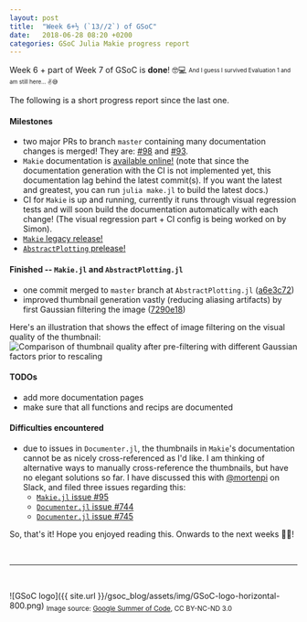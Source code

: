```yaml
---
layout: post
title:  "Week 6+½ (`13//2`) of GSoC"
date:   2018-06-28 08:20 +0200
categories: GSoC Julia Makie progress report
---
```


Week 6 + part of Week 7 of GSoC is **done**! 🤓💻 <sub><sup>And I guess I survived Evaluation 1 and am still here... ✌️😅</sup></sub>

The following is a short progress report since the last one.

#### Milestones
* two major PRs to branch `master` containing many documentation changes is merged! They are: [#98](https://github.com/JuliaPlots/Makie.jl/pull/98) and [#93](https://github.com/JuliaPlots/Makie.jl/pull/93).
* `Makie` documentation is [available online!](https://makie.juliaplots.org/latest/) (note that since the documentation generation with the CI is not implemented yet, this documentation lag behind the latest commit(s). If you want the latest and greatest, you can run `julia make.jl` to build the latest docs.)
* CI for `Makie` is up and running, currently it runs through visual regression tests and will soon build the documentation automatically with each change! (The visual regression part + CI config is being worked on by Simon).
* [`Makie` legacy release!](https://github.com/JuliaPlots/Makie.jl/releases/tag/v0.0.1)
* [`AbstractPlotting` prelease!](https://github.com/JuliaPlots/AbstractPlotting.jl/releases/tag/v0.0.1)


#### Finished -- `Makie.jl` and `AbstractPlotting.jl`
* one commit merged to `master` branch at `AbstractPlotting.jl` ([a6e3c72](https://github.com/JuliaPlots/AbstractPlotting.jl/commit/a6e3c725758b1fbd1343198e93971944892bcfec))
* improved thumbnail generation vastly (reducing aliasing artifacts) by first Gaussian filtering the image ([7290e18](https://github.com/JuliaPlots/Makie.jl/pull/98/commits/7290e189c80971fa44c2189191a848200c55d651))

Here's an illustration that shows the effect of image filtering on the visual quality of the thumbnail:
![Comparison of thumbnail quality after pre-filtering with different Gaussian factors prior to rescaling]({{site.url}}/gsoc_blog/assets/img/ImageFiltering-gaussian-comparison.png)


#### TODOs
* add more documentation pages
* make sure that all functions and recips are documented


#### Difficulties encountered
* due to issues in `Documenter.jl`, the thumbnails in `Makie`'s documentation cannot be as nicely cross-referenced as I'd like. I am thinking of alternative ways to manually cross-reference the thumbnails, but have no elegant solutions so far. I have discussed this with [@mortenpi](https://github.com/mortenpi) on Slack, and filed three issues regarding this:
	* [`Makie.jl` issue #95](https://github.com/JuliaPlots/Makie.jl/issues/95)
	* [`Documenter.jl` issue #744](https://github.com/JuliaDocs/Documenter.jl/issues/744)
	* [`Documenter.jl` issue #745](https://github.com/JuliaDocs/Documenter.jl/issues/745)


So, that's it! Hope you enjoyed reading this. Onwards to the next weeks 👨‍💻! 


<br>


---

<br>

![GSoC logo]({{ site.url }}/gsoc_blog/assets/img/GSoC-logo-horizontal-800.png)
<sub>Image source: [Google Summer of Code](https://developers.google.com/open-source/gsoc/resources/marketing#logos_and_artwork), CC BY-NC-ND 3.0</sub>

